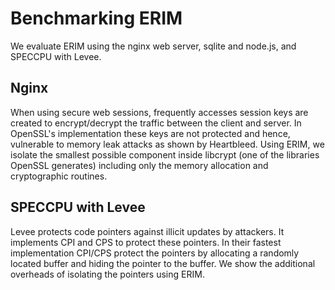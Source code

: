 # Benchmarking ERIM

We evaluate ERIM using the nginx web server, sqlite and node.js, and
SPECCPU with Levee.

## Nginx

When using secure web sessions, frequently accesses session keys are
created to encrypt/decrypt the traffic between the client and server.
In OpenSSL's implementation these keys are not protected and hence,
vulnerable to memory leak attacks as shown by Heartbleed. Using ERIM,
we isolate the smallest possible component inside libcrypt (one of the
libraries OpenSSL generates) including only the memory allocation and
cryptographic routines.

## SPECCPU with Levee

Levee protects code pointers against illicit updates by attackers.  It
implements CPI and CPS to protect these pointers. In their fastest
implementation CPI/CPS protect the pointers by allocating a randomly
located buffer and hiding the pointer to the buffer. We show the
additional overheads of isolating the pointers using ERIM.